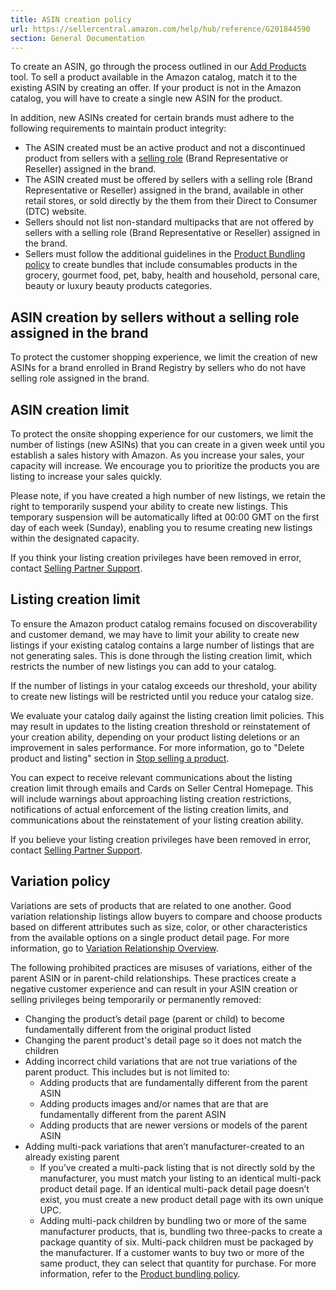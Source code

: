 ```yaml
---
title: ASIN creation policy
url: https://sellercentral.amazon.com/help/hub/reference/G201844590
section: General Documentation
---
```


To create an ASIN, go through the process outlined in our [Add
Products](/productsearch) tool. To sell a product available in the Amazon
catalog, match it to the existing ASIN by creating an offer. If your product
is not in the Amazon catalog, you will have to create a single new ASIN for
the product.

In addition, new ASINs created for certain brands must adhere to the following
requirements to maintain product integrity:

  * The ASIN created must be an active product and not a discontinued product from sellers with a [selling role](/gp/help/GJ84K745AL3R5N3Q) (Brand Representative or Reseller) assigned in the brand.
  * The ASIN created must be offered by sellers with a selling role (Brand Representative or Reseller) assigned in the brand, available in other retail stores, or sold directly by the them from their Direct to Consumer (DTC) website.
  * Sellers should not list non-standard multipacks that are not offered by sellers with a selling role (Brand Representative or Reseller) assigned in the brand.
  * Sellers must follow the additional guidelines in the [Product Bundling policy](/gp/help/G200442350) to create bundles that include consumables products in the grocery, gourmet food, pet, baby, health and household, personal care, beauty or luxury beauty products categories.

## ASIN creation by sellers without a selling role assigned in the brand

To protect the customer shopping experience, we limit the creation of new
ASINs for a brand enrolled in Brand Registry by sellers who do not have
selling role assigned in the brand.

## ASIN creation limit

To protect the onsite shopping experience for our customers, we limit the
number of listings (new ASINs) that you can create in a given week until you
establish a sales history with Amazon. As you increase your sales, your
capacity will increase. We encourage you to prioritize the products you are
listing to increase your sales quickly.

Please note, if you have created a high number of new listings, we retain the
right to temporarily suspend your ability to create new listings. This
temporary suspension will be automatically lifted at 00:00 GMT on the first
day of each week (Sunday), enabling you to resume creating new listings within
the designated capacity.

If you think your listing creation privileges have been removed in error,
contact [Selling Partner Support](/cu/contact-us).

## Listing creation limit

To ensure the Amazon product catalog remains focused on discoverability and
customer demand, we may have to limit your ability to create new listings if
your existing catalog contains a large number of listings that are not
generating sales. This is done through the listing creation limit, which
restricts the number of new listings you can add to your catalog.

If the number of listings in your catalog exceeds our threshold, your ability
to create new listings will be restricted until you reduce your catalog size.

We evaluate your catalog daily against the listing creation limit policies.
This may result in updates to the listing creation threshold or reinstatement
of your creation ability, depending on your product listing deletions or an
improvement in sales performance. For more information, go to "Delete product
and listing" section in [Stop selling a
product](/gp/help/external/G200216110).

You can expect to receive relevant communications about the listing creation
limit through emails and Cards on Seller Central Homepage. This will include
warnings about approaching listing creation restrictions, notifications of
actual enforcement of the listing creation limits, and communications about
the reinstatement of your listing creation ability.

If you believe your listing creation privileges have been removed in error,
contact [Selling Partner Support](/cu/contact-us).

## Variation policy

Variations are sets of products that are related to one another. Good
variation relationship listings allow buyers to compare and choose products
based on different attributes such as size, color, or other characteristics
from the available options on a single product detail page. For more
information, go to [Variation Relationship Overview](/gp/help/8831).

The following prohibited practices are misuses of variations, either of the
parent ASIN or in parent-child relationships. These practices create a
negative customer experience and can result in your ASIN creation or selling
privileges being temporarily or permanently removed:

  * Changing the product’s detail page (parent or child) to become fundamentally different from the original product listed
  * Changing the parent product's detail page so it does not match the children
  * Adding incorrect child variations that are not true variations of the parent product. This includes but is not limited to:
    * Adding products that are fundamentally different from the parent ASIN
    * Adding products images and/or names that are that are fundamentally different from the parent ASIN
    * Adding products that are newer versions or models of the parent ASIN
  * Adding multi-pack variations that aren’t manufacturer-created to an already existing parent
    * If you’ve created a multi-pack listing that is not directly sold by the manufacturer, you must match your listing to an identical multi-pack product detail page. If an identical multi-pack detail page doesn’t exist, you must create a new product detail page with its own unique UPC.
    * Adding multi-pack children by bundling two or more of the same manufacturer products, that is, bundling two three-packs to create a package quantity of six. Multi-pack children must be packaged by the manufacturer. If a customer wants to buy two or more of the same product, they can select that quantity for purchase. For more information, refer to the [Product bundling policy](/help/hub/reference/G200442350).

